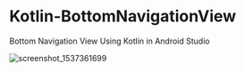 # Kotlin-BottomNavigationView

Bottom Navigation View Using Kotlin in Android Studio

![screenshot_1537361699](https://user-images.githubusercontent.com/10756609/45768074-783a5480-bc59-11e8-8611-1b2b51578baf.png)
